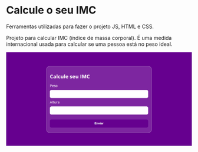 # Calcule o seu IMC 
Ferramentas utilizadas para fazer o projeto JS, HTML e CSS.

Projeto para calcular IMC (índice de massa corporal). É uma medida internacional usada para calcular se uma pessoa está no peso ideal.

![screenshot](example.png?raw=true "screenshot")
